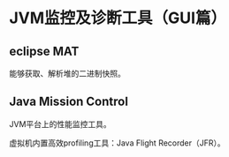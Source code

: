 # JVM监控及诊断工具（GUI篇）

## eclipse MAT
能够获取、解析堆的二进制快照。

## Java Mission Control
JVM平台上的性能监控工具。

虚拟机内置高效profiling工具：Java Flight Recorder（JFR）。
